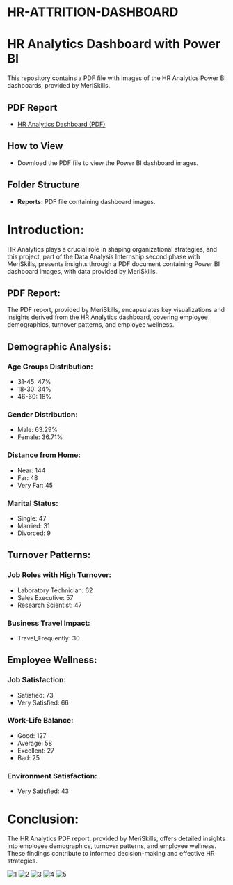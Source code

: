 # HR-ATTRITION-DASHBOARD

# HR Analytics Dashboard with Power BI

This repository contains a PDF file with images of the HR Analytics Power BI dashboards, provided by MeriSkills.

## PDF Report
- [HR Analytics Dashboard (PDF)](https://drive.google.com/file/d/1uBpeTLgSlUdWzTvwx5AP8liZkHpIJaZ6/view?usp=drive_link)

## How to View
- Download the PDF file to view the Power BI dashboard images.

## Folder Structure
- **Reports:** PDF file containing dashboard images.


# Introduction:
HR Analytics plays a crucial role in shaping organizational strategies, and this project, part of the Data Analysis Internship second phase with MeriSkills, presents insights through a PDF document containing Power BI dashboard images, with data provided by MeriSkills.

## PDF Report:
The PDF report, provided by MeriSkills, encapsulates key visualizations and insights derived from the HR Analytics dashboard, covering employee demographics, turnover patterns, and employee wellness.

## Demographic Analysis:
### Age Groups Distribution:
- 31-45: 47%
- 18-30: 34%
- 46-60: 18%

### Gender Distribution:
- Male: 63.29%
- Female: 36.71%

### Distance from Home:
- Near: 144
- Far: 48
- Very Far: 45

### Marital Status:
- Single: 47
- Married: 31
- Divorced: 9

## Turnover Patterns:
### Job Roles with High Turnover:
- Laboratory Technician: 62
- Sales Executive: 57
- Research Scientist: 47

### Business Travel Impact:
- Travel_Frequently: 30

## Employee Wellness:
### Job Satisfaction:
- Satisfied: 73
- Very Satisfied: 66

### Work-Life Balance:
- Good: 127
- Average: 58
- Excellent: 27
- Bad: 25

### Environment Satisfaction:
- Very Satisfied: 43

# Conclusion:
The HR Analytics PDF report, provided by MeriSkills, offers detailed insights into employee demographics, turnover patterns, and employee wellness. These findings contribute to informed decision-making and effective HR strategies.

![1](https://github.com/Tomtwiny121/HR-ATTRITION-DASHBOARD/assets/128513453/e1011b5e-0618-4bbe-919a-ec0d1768a9d4)
![2](https://github.com/Tomtwiny121/HR-ATTRITION-DASHBOARD/assets/128513453/754404cb-2541-4870-8609-3470eeff78a0)
![3](https://github.com/Tomtwiny121/HR-ATTRITION-DASHBOARD/assets/128513453/a255e21f-3980-4661-82ba-59bffa9877d2)
![4](https://github.com/Tomtwiny121/HR-ATTRITION-DASHBOARD/assets/128513453/a50affa1-7cd5-41b1-90e5-7a080f0626f9)
![5](https://github.com/Tomtwiny121/HR-ATTRITION-DASHBOARD/assets/128513453/810ebcf9-7435-44f0-b43b-b59ccec7c242)




